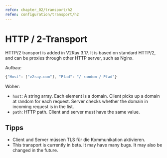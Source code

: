 ```yaml
---
refcn: chapter_02/transport/h2
refen: configuration/transport/h2
---
```

# HTTP / 2-Transport

HTTP/2 transport is added in V2Ray 3.17. It is based on standard HTTP/2, and can be proxies through other HTTP server, such as Nginx.

Aufbau:

```javascript
{"Host": ["v2ray.com"], "Pfad": "/ random / Pfad"}
```

Woher:

* `host`: A string array. Each element is a domain. Client picks up a domain at random for each request. Server checks whether the domain in incoming request is in the list.
* `path`: HTTP path. Client and server must have the same value.

## Tipps

* Client und Server müssen TLS für die Kommunikation aktivieren.
* This transport is currently in beta. It may have many bugs. It may also be changed in the future.